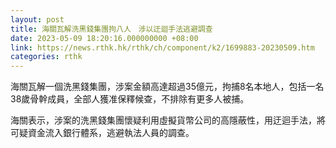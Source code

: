 ```yaml
---
layout: post
title: 海關瓦解洗黑錢集團拘八人　涉以迂迴手法逃避調查
date: 2023-05-09 18:20:16.000000000 +08:00
link: https://news.rthk.hk/rthk/ch/component/k2/1699883-20230509.htm
categories: rthk
---
```


海關瓦解一個洗黑錢集團，涉案金額高達超過35億元，拘捕8名本地人，包括一名38歲骨幹成員，全部人獲准保釋候查，不排除有更多人被捕。

海關表示，涉案的洗黑錢集團懷疑利用虛擬貨幣公司的高隱蔽性，用迂迴手法，將可疑資金流入銀行體系，逃避執法人員的調查。
